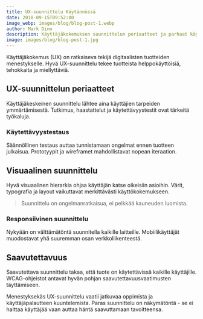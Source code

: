 ```yaml
---
title: UX-suunnittelu Käytännössä
date: 2018-09-15T09:52:00
image_webp: images/blog/blog-post-1.webp
author: Mark Dinn
description: Käyttäjäkokemuksen suunnittelun periaatteet ja parhaat käytännöt
image: images/blog/blog-post-1.jpg
---
```

Käyttäjäkokemus (UX) on ratkaiseva tekijä digitaalisten tuotteiden menestykselle. Hyvä UX-suunnittelu tekee tuotteista helppokäyttöisiä, tehokkaita ja miellyttäviä.

## UX-suunnittelun periaatteet

Käyttäjäkeskeinen suunnittelu lähtee aina käyttäjien tarpeiden ymmärtämisestä. Tutkimus, haastattelut ja käytettävyystestit ovat tärkeitä työkaluja.

### Käytettävyystestaus

Säännöllinen testaus auttaa tunnistamaan ongelmat ennen tuotteen julkaisua. Prototyypit ja wireframet mahdollistavat nopean iteraation.

## Visuaalinen suunnittelu

Hyvä visuaalinen hierarkia ohjaa käyttäjän katse oikeisiin asioihin. Värit, typografia ja layout vaikuttavat merkittävästi käyttökokemukseen.

> Suunnittelu on ongelmanratkaisua, ei pelkkää kauneuden luomista.

### Responsiivinen suunnittelu

Nykyään on välttämätöntä suunnitella kaikille laitteille. Mobiilikäyttäjät muodostavat yhä suuremman osan verkkoliikenteestä.

## Saavutettavuus

Saavutettava suunnittelu takaa, että tuote on käytettävissä kaikille käyttäjille. WCAG-ohjeistot antavat hyvän pohjan saavutettavuusvaatimusten täyttämiseen.

Menestyksekäs UX-suunnittelu vaatii jatkuvaa oppimista ja käyttäjäpalautteen kuuntelemista. Paras suunnittelu on näkymätöntä - se ei haittaa käyttäjää vaan auttaa häntä saavuttamaan tavoitteensa.
